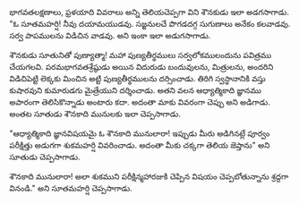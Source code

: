 ﻿భాగవతలక్షణాలు, ఫ్రళయాది వివరాలు అన్ని తెలియచెప్పగా విని శౌనకుడు ఇలా అడగసాగాడు. "ఓ సూతమహర్షి! నీవు దయామయుడవు. సజ్జనులచే పొగడదగ్గ సుగుణాలు అనేకం కలవాడవు. సర్వ పాపములను విడిచిన వాడవు. అని ఇంకా ఇలా అడుగసాగాడు. 

శౌనకుడు సూతునితో పుణ్యాత్మా! మహా పుణ్యతీర్థములు సర్వలోకములందును పవిత్రము చేయగలవి. పరమభాగవతశ్రేష్ఠుడు అయిన విదురుడు బందువులను, మిత్రులను, అందరిని విడిచిపెట్టి లెక్కకు మించిన అట్టి పుణ్యతీర్థములను దర్సించాడు. తిరిగి స్వస్థానానికి వస్తు కుషారవుని కుమారుడగు మైత్రేయుని దర్శించాడు. అతని వలన ఆధ్యాత్మికాది జ్ఞానము అపారంగా తెలిసికొన్నాడు అంటారు కదా. అదంతా మాకు వివరంగా చెప్పు అని అడిగాడు. అంతట సూతుడు శౌనకాది మునులకు ఇలా చెప్పసాగాడు. 

"ఆధ్యాత్మికాది జ్ఞానవిషయమై ఓ శౌనకాది మునులారా! ఇప్పుడు మీరు అడిగినట్లే పూర్వం పరీక్షిత్తు అడుగగా శుకమహర్షి వివరించాడు. అదంతా మీకు చక్కగా తెలియ జెప్తాను" అని సూతుడు చెప్పసాగాడు. 

శౌనకాది మునులారా! అలా శుకముని పరీక్షిన్మహారజుకి చెప్పిన విషయం చెప్పబోతున్నాను శ్రద్దగా వినండి." అని సూతమహర్షి చెప్పసాగాడు. 

